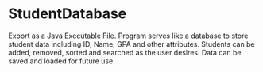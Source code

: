 # StudentDatabase

Export as a Java Executable File. Program serves like a database to store student data including ID, Name, GPA and other attributes.
Students can be added, removed, sorted and searched as the user desires. Data can be saved and loaded for future use.
